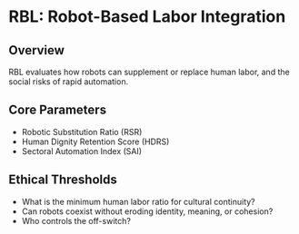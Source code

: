 # RBL: Robot-Based Labor Integration

## Overview
RBL evaluates how robots can supplement or replace human labor, and the social risks of rapid automation.

## Core Parameters
- Robotic Substitution Ratio (RSR)
- Human Dignity Retention Score (HDRS)
- Sectoral Automation Index (SAI)

## Ethical Thresholds
- What is the minimum human labor ratio for cultural continuity?
- Can robots coexist without eroding identity, meaning, or cohesion?
- Who controls the off-switch?

